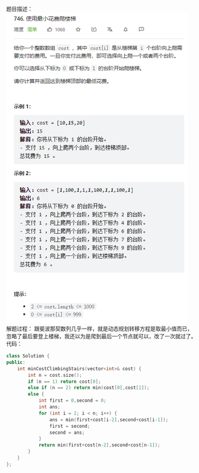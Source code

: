 题目描述：  
![image](/algorithmn/dynamic_programming/image/image4.png)  
解题过程： 
跟斐波那契数列几乎一样，就是动态规划转移方程是取最小值而已，忽略了最后要登上楼梯，我还以为是爬到最后一个节点就可以，改了一次就过了。 
代码： 
```cpp
class Solution {
public:
    int minCostClimbingStairs(vector<int>& cost) {
        int n = cost.size();
        if (n == 1) return cost[0];
        else if (n == 2) return min(cost[0],cost[1]);
        else {
            int first = 0,second = 0;
            int ans;
            for (int i = 2; i < n; i++) {
                ans = min(first+cost[i-2],second+cost[i-1]);
                first = second;
                second = ans;
            }
            return min(first+cost[n-2],second+cost[n-1]);
        }
    }
};
```
